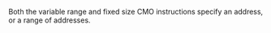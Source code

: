Both the variable range and fixed size CMO instructions specify an address, or a range of addresses.
